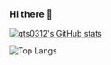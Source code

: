 ### Hi there 👋

[![qts0312's GitHub stats](https://github-readme-stats-ten-eta-52.vercel.app/api?username=qts0312&show_icons=true&)](https://github.com/anuraghazra/github-readme-stats)

![Top Langs](https://github-readme-stats-ten-eta-52.vercel.app/api/top-langs/?username=qts0312&layout=compact&exclude_repo=Pintos)

<!--
**qts0312** is a ✨ _special_ ✨ repository because its `README.md` (this file) appears on your GitHub profile.

Here are some ideas to get you started:

- 🔭 I’m currently working on ...
- 🌱 I’m currently learning ...
- 👯 I’m looking to collaborate on ...
- 🤔 I’m looking for help with ...
- 💬 Ask me about ...
- 📫 How to reach me: ...
- 😄 Pronouns: ...
- ⚡ Fun fact: ...
-->
